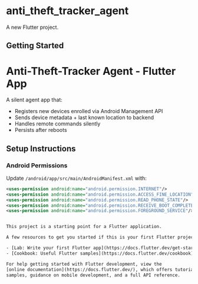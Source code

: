 # anti_theft_tracker_agent

A new Flutter project.

## Getting Started

# Anti-Theft-Tracker Agent - Flutter App

A silent agent app that:
- Registers new devices enrolled via Android Management API
- Sends device metadata + last known location to backend
- Handles remote commands silently
- Persists after reboots

## Setup Instructions

### Android Permissions
Update `/android/app/src/main/AndroidManifest.xml` with:

```xml
<uses-permission android:name="android.permission.INTERNET"/>
<uses-permission android:name="android.permission.ACCESS_FINE_LOCATION"/>
<uses-permission android:name="android.permission.READ_PHONE_STATE"/>
<uses-permission android:name="android.permission.RECEIVE_BOOT_COMPLETED"/>
<uses-permission android:name="android.permission.FOREGROUND_SERVICE"/>


This project is a starting point for a Flutter application.

A few resources to get you started if this is your first Flutter project:

- [Lab: Write your first Flutter app](https://docs.flutter.dev/get-started/codelab)
- [Cookbook: Useful Flutter samples](https://docs.flutter.dev/cookbook)

For help getting started with Flutter development, view the
[online documentation](https://docs.flutter.dev/), which offers tutorials,
samples, guidance on mobile development, and a full API reference.
